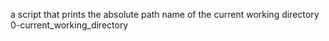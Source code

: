 a script that prints the absolute path name of the current working directory
0-current_working_directory